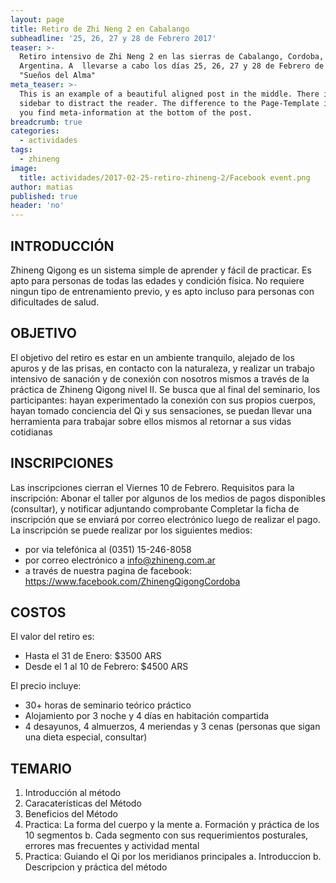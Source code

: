```yaml
---
layout: page
title: Retiro de Zhi Neng 2 en Cabalango
subheadline: '25, 26, 27 y 28 de Febrero 2017'
teaser: >-
  Retiro intensivo de Zhi Neng 2 en las sierras de Cabalango, Cordoba,
  Argentina. A  llevarse a cabo los días 25, 26, 27 y 28 de Febrero de 2017, en
  "Sueños del Alma"
meta_teaser: >-
  This is an example of a beautiful aligned post in the middle. There is no
  sidebar to distract the reader. The difference to the Page-Template is, that
  you find meta-information at the bottom of the post.
breadcrumb: true
categories:
  - actividades
tags:
  - zhineng
image:
  title: actividades/2017-02-25-retiro-zhineng-2/Facebook event.png
author: matias
published: true
header: 'no'
---
```

## INTRODUCCIÓN
Zhineng Qigong es un sistema simple de aprender y fácil de practicar. Es apto para personas de todas las edades y condición física. No requiere ningun tipo de entrenamiento previo, y es apto incluso para personas con dificultades de salud.

## OBJETIVO
El objetivo del retiro es estar en un ambiente tranquilo, alejado de los apuros y de las prisas, en contacto con la naturaleza, y realizar un trabajo intensivo de sanación y de conexión con nosotros mismos a través de la práctica de Zhineng Qigong nivel II. Se busca que al final del seminario, los participantes:
hayan experimentado la conexión con sus propios cuerpos,
hayan tomado conciencia del Qi y sus sensaciones,
se puedan llevar una herramienta para trabajar sobre ellos mismos al retornar a sus vidas cotidianas

## INSCRIPCIONES
Las inscripciones cierran el Viernes 10 de Febrero.
Requisitos para la inscripción:
Abonar el taller por algunos de los medios de pagos disponibles (consultar), y notificar adjuntando comprobante
Completar la ficha de inscripción que se enviará por correo electrónico luego de realizar el pago.
La inscripción se puede realizar por los siguientes medios:
* por via telefónica al (0351) 15-246-8058
* por correo electrónico a info@zhineng.com.ar
* a través de nuestra pagina de facebook: https://www.facebook.com/ZhinengQigongCordoba

## COSTOS
El valor del retiro es:
* Hasta el 31 de Enero: $3500 ARS
* Desde el 1 al 10 de Febrero: $4500 ARS

El precio incluye:
* 30+ horas de seminario teórico práctico
* Alojamiento por 3 noche y 4 días en habitación compartida
* 4 desayunos, 4 almuerzos, 4 meriendas y 3 cenas (personas que sigan una dieta especial, consultar)

## TEMARIO
1. Introducción al método
 1. Caracaterísticas del Método
 2. Beneficios del Método
2. Practica: La forma del cuerpo y la mente
a. Formación y práctica de los 10 segmentos
b. Cada segmento con sus requerimientos posturales, errores mas frecuentes y actividad mental
3. Practica: Guiando el Qi por los meridianos principales
a. Introduccion
b. Descripcion y práctica del método